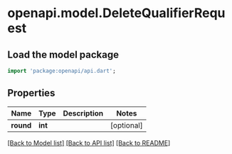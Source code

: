 # openapi.model.DeleteQualifierRequest

## Load the model package
```dart
import 'package:openapi/api.dart';
```

## Properties
Name | Type | Description | Notes
------------ | ------------- | ------------- | -------------
**round** | **int** |  | [optional] 

[[Back to Model list]](../README.md#documentation-for-models) [[Back to API list]](../README.md#documentation-for-api-endpoints) [[Back to README]](../README.md)


